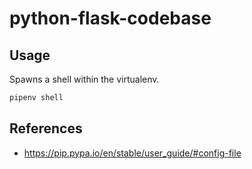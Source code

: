 # python-flask-codebase

## Usage

Spawns a shell within the virtualenv.

```bash
pipenv shell
```

## References

- https://pip.pypa.io/en/stable/user_guide/#config-file
